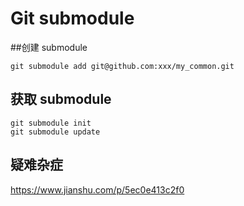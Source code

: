 # Git submodule

##创建 submodule
```
git submodule add git@github.com:xxx/my_common.git 
```
## 获取 submodule
```
git submodule init
git submodule update
```
## 疑难杂症

https://www.jianshu.com/p/5ec0e413c2f0